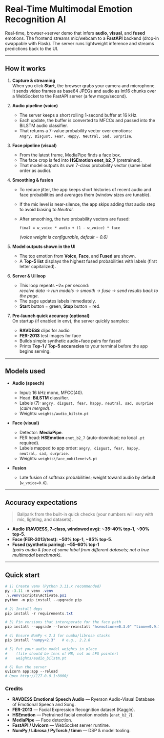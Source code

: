 # Real-Time Multimodal Emotion Recognition AI

Real-time, browser→server demo that infers **audio**, **visual**, and **fused** emotions. The frontend streams mic/webcam to a **FastAPI** backend (drop-in swappable with Flask). The server runs lightweight inference and streams predictions back to the UI.

---

## How it works

1. **Capture & streaming**  
   When you click **Start**, the browser grabs your camera and microphone.  
   It sends video frames as base64 JPEGs and audio as Int16 chunks over a WebSocket to the FastAPI server (a few msgs/second).  

2. **Audio pipeline (voice)**  
   - The server keeps a short rolling 1-second buffer at 16 kHz.  
   - Each update, the buffer is converted to MFCCs and passed into the BiLSTM audio classifier.  
   - That returns a 7-value probability vector over emotions:  
     `Angry, Disgust, Fear, Happy, Neutral, Sad, Surprise`.  

3. **Face pipeline (visual)**  
   - From the latest frame, MediaPipe finds a face box.  
   - The face crop is fed into **HSEmotion enet_b2_7** (pretrained).  
   - That model outputs its own 7-class probability vector (same label order as audio).  

4. **Smoothing & fusion**  
   - To reduce jitter, the app keeps short histories of recent audio and face probabilities and averages them (window sizes are tunable).  
   - If the mic level is near-silence, the app skips adding that audio step to avoid biasing to *Neutral*.  
   - After smoothing, the two probability vectors are fused:  

     ```
     final = w_voice * audio + (1 - w_voice) * face
     ```

     *(voice weight is configurable, default = 0.6)*  

5. **Model outputs shown in the UI**  
   - The top emotion from **Voice**, **Face**, and **Fused** are shown.  
   - A **Top-5 list** displays the highest fused probabilities with labels (first letter capitalized).  

6. **Server & UI loop**  
   - This loop repeats ~2× per second:  
     *receive data → run models → smooth → fuse → send results back to the page*.  
   - The page updates labels immediately.  
   - **Start** button = green, **Stop** button = red.  

7. **Pre-launch quick accuracy (optional)**  
   On startup (if enabled in env), the server quickly samples:  
   - **RAVDESS** clips for audio  
   - **FER-2013** test images for face  
   - Builds simple synthetic audio+face pairs for fused  
   - Prints **Top-1 / Top-5 accuracies** to your terminal before the app begins serving.  


---

## Models used

- **Audio (speech)**
  - Input: 16 kHz mono, MFCC(40).
  - Head: **BiLSTM** classifier.
  - Labels (7): `angry, disgust, fear, happy, neutral, sad, surprise` (*calm merged*).
  - Weights: `weights/audio_bilstm.pt`

- **Face (visual)**
  - Detector: **MediaPipe**.
  - FER head: **HSEmotion** `enet_b2_7` (auto-download; no local `.pt` required).
  - Labels mapped to app order: `angry, disgust, fear, happy, neutral, sad, surprise`.
  - Weights: `weights\face_mobilenetv3.pt`

- **Fusion**
  - Late fusion of softmax probabilities; weight toward audio by default (`w_voice=0.6`).

---

## Accuracy expectations

> Ballpark from the built-in quick checks (your numbers will vary with mic, lighting, and datasets).

- **Audio (RAVDESS, 7-class, windowed avg):** **~35–40% top-1**, **~90% top-5**.
- **Face (FER-2013/test):** **~50% top-1**, **~95% top-5**.
- **Fused (synthetic pairing):** **~55–60% top-1**  
  *(pairs audio & face of same label from different datasets; not a true multimodal benchmark).*

---

## Quick start

```powershell
# 1) Create venv (Python 3.11.x recommended)
py -3.11 -m venv .venv
.\.venv\Scripts\Activate.ps1
python -m pip install --upgrade pip

# 2) Install deps
pip install -r requirements.txt

# 3) Pin versions that interoperate for the face path
pip install --upgrade --force-reinstall "hsemotion==0.3.0" "timm==0.9.16"

# 4) Ensure NumPy < 2.3 for numba/librosa stacks
pip install "numpy<2.3"   # e.g., 2.2.6

# 5) Put your audio model weights in place
#    (file should be tens of MB; not an LFS pointer)
#    weights/audio_bilstm.pt

# 6) Run the server
uvicorn app:app --reload
# Open http://127.0.0.1:8000/
```

### Credits

- **RAVDESS Emotional Speech Audio** — Ryerson Audio-Visual Database of Emotional Speech and Song.
- **FER-2013** — Facial Expression Recognition dataset (Kaggle).
- **HSEmotion** — Pretrained facial emotion models (`enet_b2_7`).
- **MediaPipe** — Face detection.
- **FastAPI / Uvicorn** — WebSocket server runtime.
- **NumPy / Librosa / PyTorch / timm** — DSP & model tooling.

